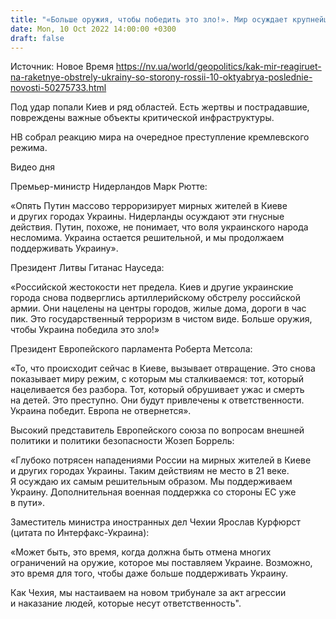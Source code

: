 ```yaml
---
title: "«Больше оружия, чтобы победить это зло!». Мир осуждает крупнейшую за последнее время ракетную атаку РФ на Украину — главные заявления"
date: Mon, 10 Oct 2022 14:00:00 +0300
draft: false
---
```

Источник: Новое Время https://nv.ua/world/geopolitics/kak-mir-reagiruet-na-raketnye-obstrely-ukrainy-so-storony-rossii-10-oktyabrya-poslednie-novosti-50275733.html


Под удар попали Киев и ряд областей. Есть жертвы и пострадавшие, повреждены важные объекты критической инфраструктуры.

НВ собрал реакцию мира на очередное преступление кремлевского режима.

 Видео дня   

Премьер-министр Нидерландов Марк Рютте:

«Опять Путин массово терроризирует мирных жителей в Киеве и других городах Украины. Нидерланды осуждают эти гнусные действия. Путин, похоже, не понимает, что воля украинского народа несломима. Украина остается решительной, и мы продолжаем поддерживать Украину».

 Президент Литвы Гитанас Науседа:

«Российской жестокости нет предела. Киев и другие украинские города снова подверглись артиллерийскому обстрелу российской армии. Они нацелены на центры городов, жилые дома, дороги в час пик. Это государственный терроризм в чистом виде. Больше оружия, чтобы Украина победила это зло!»

Президент Европейского парламента Роберта Метсола:

«То, что происходит сейчас в Киеве, вызывает отвращение. Это снова показывает миру режим, с которым мы сталкиваемся: тот, который нацеливается без разбора. Тот, который обрушивает ужас и смерть на детей. Это преступно. Они будут привлечены к ответственности. Украина победит. Европа не отвернется».

Высокий представитель Европейского союза по вопросам внешней политики и политики безопасности Жозеп Боррель:

«Глубоко потрясен нападениями России на мирных жителей в Киеве и других городах Украины. Таким действиям не место в 21 веке. Я осуждаю их самым решительным образом. Мы поддерживаем Украину. Дополнительная военная поддержка со стороны ЕС уже в пути».

Заместитель министра иностранных дел Чехии Ярослав Курфюрст (цитата по Интерфакс-Украина):

«Может быть, это время, когда должна быть отмена многих ограничений на оружие, которое мы поставляем Украине. Возможно, это время для того, чтобы даже больше поддерживать Украину.

Как Чехия, мы настаиваем на новом трибунале за акт агрессии и наказание людей, которые несут ответственность".
